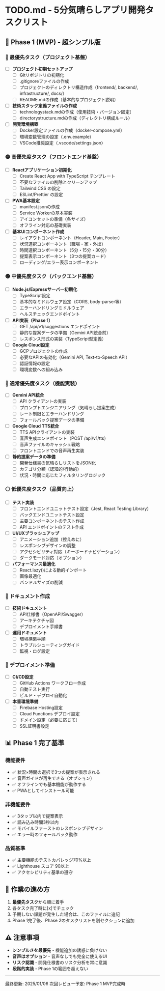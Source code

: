 # TODO.md - 5分気晴らしアプリ開発タスクリスト

## 🎯 Phase 1 (MVP) - 超シンプル版

### 🔴 最優先タスク（プロジェクト基盤）

- [ ] **プロジェクト初期セットアップ**
  - [ ] Gitリポジトリの初期化
  - [ ] .gitignoreファイルの作成
  - [ ] プロジェクトのディレクトリ構造作成（frontend/, backend/, infrastructure/, docs/）
  - [ ] README.mdの作成（基本的なプロジェクト説明）

- [ ] **技術スタック定義ファイルの作成**
  - [ ] technologystack.mdの作成（使用技術・バージョン固定）
  - [ ] directorystructure.mdの作成（ディレクトリ構成ルール）

- [ ] **開発環境構築**
  - [ ] Docker設定ファイルの作成（docker-compose.yml）
  - [ ] 環境変数管理の設定（.env.example）
  - [ ] VSCode推奨設定（.vscode/settings.json）

### 🟡 高優先度タスク（フロントエンド基盤）

- [ ] **Reactアプリケーション初期化**
  - [ ] Create React App with TypeScript テンプレート
  - [ ] 不要なファイルの削除とクリーンアップ
  - [ ] Tailwind CSS の設定
  - [ ] ESLint/Prettier の設定

- [ ] **PWA基本設定**
  - [ ] manifest.jsonの作成
  - [ ] Service Workerの基本実装
  - [ ] アイコンセットの準備（各サイズ）
  - [ ] オフライン対応の基礎実装

- [ ] **基本UIコンポーネント作成**
  - [ ] レイアウトコンポーネント（Header, Main, Footer）
  - [ ] 状況選択コンポーネント（職場・家・外出）
  - [ ] 時間選択コンポーネント（5分・15分・30分）
  - [ ] 提案表示コンポーネント（3つの提案カード）
  - [ ] ローディング/エラー表示コンポーネント

### 🟢 中優先度タスク（バックエンド基盤）

- [ ] **Node.js/Expressサーバー初期化**
  - [ ] TypeScript設定
  - [ ] 基本的なミドルウェア設定（CORS, body-parser等）
  - [ ] エラーハンドリングミドルウェア
  - [ ] ヘルスチェックエンドポイント

- [ ] **API実装（Phase 1）**
  - [ ] GET /api/v1/suggestions エンドポイント
  - [ ] 静的な提案データの準備（Gemini API統合前）
  - [ ] レスポンス形式の実装（TypeScript型定義）

- [ ] **Google Cloud設定**
  - [ ] GCPプロジェクトの作成
  - [ ] 必要なAPIの有効化（Gemini API, Text-to-Speech API）
  - [ ] 認証情報の設定
  - [ ] 環境変数への組み込み

### 🔵 通常優先度タスク（機能実装）

- [ ] **Gemini API統合**
  - [ ] API クライアントの実装
  - [ ] プロンプトエンジニアリング（気晴らし提案生成）
  - [ ] レート制限とエラーハンドリング
  - [ ] フォールバック提案データの準備

- [ ] **Google Cloud TTS統合**
  - [ ] TTS APIクライアントの実装
  - [ ] 音声生成エンドポイント（POST /api/v1/tts）
  - [ ] 音声ファイルのキャッシュ戦略
  - [ ] フロントエンドでの音声再生実装

- [ ] **静的提案データの準備**
  - [ ] 開発仕様書の気晴らしリストをJSON化
  - [ ] カテゴリ分類（認知的/行動的）
  - [ ] 状況・時間に応じたフィルタリングロジック

### ⚪ 低優先度タスク（品質向上）

- [ ] **テスト実装**
  - [ ] フロントエンドユニットテスト設定（Jest, React Testing Library）
  - [ ] バックエンドユニットテスト設定
  - [ ] 主要コンポーネントのテスト作成
  - [ ] API エンドポイントのテスト作成

- [ ] **UI/UXブラッシュアップ**
  - [ ] アニメーション追加（控えめに）
  - [ ] レスポンシブデザインの調整
  - [ ] アクセシビリティ対応（キーボードナビゲーション）
  - [ ] ダークモード対応（オプション）

- [ ] **パフォーマンス最適化**
  - [ ] React.lazy()による動的インポート
  - [ ] 画像最適化
  - [ ] バンドルサイズの削減

### 📝 ドキュメント作成

- [ ] **技術ドキュメント**
  - [ ] API仕様書（OpenAPI/Swagger）
  - [ ] アーキテクチャ図
  - [ ] デプロイメント手順書

- [ ] **運用ドキュメント**
  - [ ] 環境構築手順
  - [ ] トラブルシューティングガイド
  - [ ] 監視・ログ設定

### 🚀 デプロイメント準備

- [ ] **CI/CD設定**
  - [ ] GitHub Actions ワークフロー作成
  - [ ] 自動テスト実行
  - [ ] ビルド・デプロイ自動化

- [ ] **本番環境準備**
  - [ ] Firebase Hosting設定
  - [ ] Cloud Functions デプロイ設定
  - [ ] ドメイン設定（必要に応じて）
  - [ ] SSL証明書設定

## 📊 Phase 1 完了基準

### 機能要件
- ✅ 状況×時間の選択で3つの提案が表示される
- ✅ 音声ガイドが再生できる（オプション）
- ✅ オフラインでも基本機能が動作する
- ✅ PWAとしてインストール可能

### 非機能要件
- ✅ 3タップ以内で提案表示
- ✅ 読み込み時間3秒以内
- ✅ モバイルファーストのレスポンシブデザイン
- ✅ エラー時のフォールバック動作

### 品質基準
- ✅ 主要機能のテストカバレッジ70%以上
- ✅ Lighthouse スコア 90以上
- ✅ アクセシビリティ基準の遵守

## 🔄 作業の進め方

1. **最優先タスク**から順に着手
2. 各タスク完了時に[x]でチェック
3. 予期しない課題が発生した場合は、このファイルに追記
4. Phase 1完了後、Phase 2のタスクリストを別セクションに追加

## ⚠️ 注意事項

- **シンプルさを最優先** - 機能追加の誘惑に負けない
- **音声はオプション** - 音声なしでも完全に使えるUI
- **リスク認識** - 開発仕様書のリスク分析を常に意識
- **段階的実装** - Phase 1の範囲を超えない

---

最終更新: 2025/01/06
次回レビュー予定: Phase 1 MVP完成時